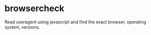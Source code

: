 # browsercheck

Read useragent using javascript and find the exact browser, operating system, versions.
